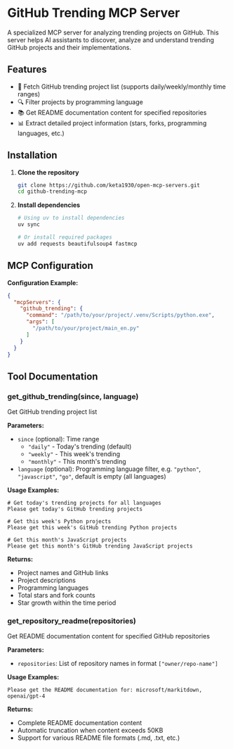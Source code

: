 # GitHub Trending MCP Server

A specialized MCP server for analyzing trending projects on GitHub. This server helps AI assistants to discover, analyze and understand trending GitHub projects and their implementations.

## Features

- 🌟 Fetch GitHub trending project list (supports daily/weekly/monthly time ranges)
- 🔍 Filter projects by programming language
- 📚 Get README documentation content for specified repositories
- 📊 Extract detailed project information (stars, forks, programming languages, etc.)

## Installation

1. **Clone the repository**
   ```bash
   git clone https://github.com/keta1930/open-mcp-servers.git
   cd github-trending-mcp
   ```

2. **Install dependencies**
   ```bash
   # Using uv to install dependencies
   uv sync
   
   # Or install required packages
   uv add requests beautifulsoup4 fastmcp
   ```

## MCP Configuration

**Configuration Example:**
```json
{
  "mcpServers": {
    "github_trending": {
      "command": "/path/to/your/project/.venv/Scripts/python.exe",
      "args": [
        "/path/to/your/project/main_en.py"
      ]
    }
  }
}
```

## Tool Documentation

### get_github_trending(since, language)
Get GitHub trending project list

**Parameters:**
- `since` (optional): Time range
  - `"daily"` - Today's trending (default)
  - `"weekly"` - This week's trending
  - `"monthly"` - This month's trending
- `language` (optional): Programming language filter, e.g. `"python"`, `"javascript"`, `"go"`, default is empty (all languages)

**Usage Examples:**
```
# Get today's trending projects for all languages
Please get today's GitHub trending projects

# Get this week's Python projects
Please get this week's GitHub trending Python projects

# Get this month's JavaScript projects
Please get this month's GitHub trending JavaScript projects
```

**Returns:**
- Project names and GitHub links
- Project descriptions
- Programming languages
- Total stars and fork counts
- Star growth within the time period

### get_repository_readme(repositories)
Get README documentation content for specified GitHub repositories

**Parameters:**
- `repositories`: List of repository names in format `["owner/repo-name"]`

**Usage Examples:**
```
Please get the README documentation for: microsoft/markitdown, openai/gpt-4
```

**Returns:**
- Complete README documentation content
- Automatic truncation when content exceeds 50KB
- Support for various README file formats (.md, .txt, etc.)